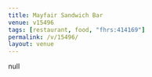 ```yaml
---
title: Mayfair Sandwich Bar
venue: v15496
tags: [restaurant, food, "fhrs:414169"]
permalink: /v/15496/
layout: venue
---
```

null